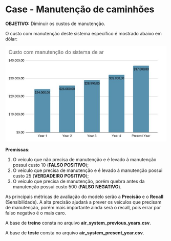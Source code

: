 # **Case - Manutenção de caminhões**
**OBJETIVO:** Diminuir os custos de manutenção.

O custo com manutenção deste
sistema específico é mostrado abaixo em dólar:

<img src="https://github.com/alexandrecardososantos/case_manutencao_caminhoes/blob/main/gr%C3%A1fico.JPG">

**Premissas**:


1. O veículo que não precisa de manutenção e é levado à manutenção possui custo 10 (**FALSO POSITIVO**);
2. O veículo que precisa de manutenção e é levado à manutenção possui custo 25 (**VERDADEIRO POSITIVO**);
3. O veículo que precisa de manutenção, porém quebra antes da manutenção possui custo 500 (**FALSO NEGATIVO**).

As principais métricas de avaliação do modelo serão a **Precisão** e o **Recall** (Sensibilidade). A alta precisão ajudará a prever os veículos que precisam de manutenção, porém mais importante ainda será o recall, pois errar por falso negativo é o mais caro.

A base de **treino** consta no arquivo **air_system_previous_years.csv**.

A base de **teste** consta no arquivo **air_system_present_year.csv**.
